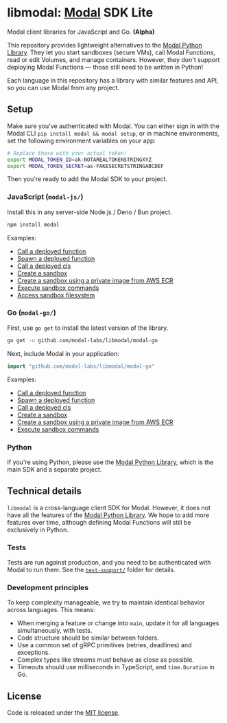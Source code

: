 # libmodal: [Modal](https://modal.com) SDK Lite

Modal client libraries for JavaScript and Go. **(Alpha)**

This repository provides lightweight alternatives to the [Modal Python Library](https://github.com/modal-labs/modal-client). They let you start sandboxes (secure VMs), call Modal Functions, read or edit Volumes, and manage containers. However, they don't support deploying Modal Functions — those still need to be written in Python!

Each language in this repository has a library with similar features and API, so you can use Modal from any project.

## Setup

Make sure you've authenticated with Modal. You can either sign in with the Modal CLI `pip install modal && modal setup`, or in machine environments, set the following environment variables on your app:

```bash
# Replace these with your actual token!
export MODAL_TOKEN_ID=ak-NOTAREALTOKENSTRINGXYZ
export MODAL_TOKEN_SECRET=as-FAKESECRETSTRINGABCDEF
```

Then you're ready to add the Modal SDK to your project.

### JavaScript (`modal-js/`)

Install this in any server-side Node.js / Deno / Bun project.

```bash
npm install modal
```

Examples:

- [Call a deployed function](./modal-js/examples/function-call.ts)
- [Spawn a deployed function](./modal-js/examples/function-spawn.ts)
- [Call a deployed cls](./modal-js/examples/cls-call.ts)
- [Create a sandbox](./modal-js/examples/sandbox.ts)
- [Create a sandbox using a private image from AWS ECR](./modal-js/examples/sandbox-private-image.ts)
- [Execute sandbox commands](./modal-js/examples/sandbox-exec.ts)
- [Access sandbox filesystem](./modal-js/examples/sandbox-filesystem.ts)

### Go (`modal-go/`)

First, use `go get` to install the latest version of the library.

```bash
go get -u github.com/modal-labs/libmodal/modal-go
```

Next, include Modal in your application:

```go
import "github.com/modal-labs/libmodal/modal-go"
```

Examples:

- [Call a deployed function](./modal-go/examples/function-call/main.go)
- [Spawn a deployed function](./modal-go/examples/function-spawn/main.go)
- [Call a deployed cls](./modal-go/examples/cls-call/main.go)
- [Create a sandbox](./modal-go/examples/sandbox/main.go)
- [Create a sandbox using a private image from AWS ECR](./modal-go/examples/sandbox-private-image/main.go)
- [Execute sandbox commands](./modal-go/examples/sandbox-exec/main.go)

### Python

If you're using Python, please use the [Modal Python Library](https://github.com/modal-labs/modal-client), which is the main SDK and a separate project.

## Technical details

`libmodal` is a cross-language client SDK for Modal. However, it does not have all the features of the [Modal Python Library](https://github.com/modal-labs/modal-client). We hope to add more features over time, although defining Modal Functions will still be exclusively in Python.

### Tests

Tests are run against production, and you need to be authenticated with Modal to run them. See the [`test-support/`](./test-support) folder for details.

### Development principles

To keep complexity manageable, we try to maintain identical behavior across languages. This means:

- When merging a feature or change into `main`, update it for all languages simultaneously, with tests.
- Code structure should be similar between folders.
- Use a common set of gRPC primitives (retries, deadlines) and exceptions.
- Complex types like streams must behave as close as possible.
- Timeouts should use milliseconds in TypeScript, and `time.Duration` in Go.

## License

Code is released under the [MIT license](./LICENSE).
